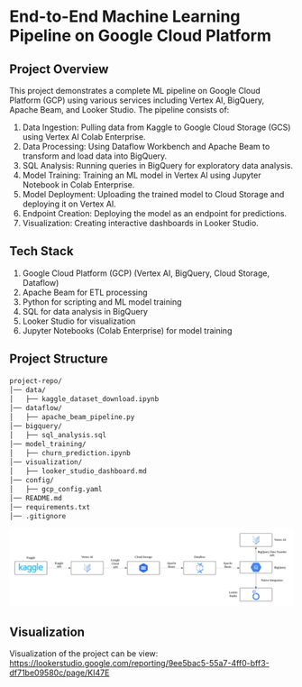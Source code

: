 # End-to-End Machine Learning Pipeline on Google Cloud Platform

## Project Overview
This project demonstrates a complete ML pipeline on Google Cloud Platform (GCP) using various services including Vertex AI, BigQuery, Apache Beam, and Looker Studio. The pipeline consists of:

1. Data Ingestion: Pulling data from Kaggle to Google Cloud Storage (GCS) using Vertex AI Colab Enterprise.
2. Data Processing: Using Dataflow Workbench and Apache Beam to transform and load data into BigQuery.
3. SQL Analysis: Running queries in BigQuery for exploratory data analysis.
4. Model Training: Training an ML model in Vertex AI using Jupyter Notebook in Colab Enterprise.
5. Model Deployment: Uploading the trained model to Cloud Storage and deploying it on Vertex AI.
6. Endpoint Creation: Deploying the model as an endpoint for predictions.
7. Visualization: Creating interactive dashboards in Looker Studio.

## Tech Stack

1. Google Cloud Platform (GCP) (Vertex AI, BigQuery, Cloud Storage, Dataflow)
2. Apache Beam for ETL processing
3. Python for scripting and ML model training
4. SQL for data analysis in BigQuery
5. Looker Studio for visualization
6. Jupyter Notebooks (Colab Enterprise) for model training

## Project Structure
```
project-repo/
│── data/
│   ├── kaggle_dataset_download.ipynb   
│── dataflow/
│   ├── apache_beam_pipeline.py                   
│── bigquery/
│   ├── sql_analysis.sql               
│── model_training/
│   ├── churn_prediction.ipynb                      
│── visualization/
│   ├── looker_studio_dashboard.md     
│── config/
│   ├── gcp_config.yaml                
│── README.md                            
│── requirements.txt                  
│── .gitignore                           
```
![Data Workflow Structure](Churn_Workflow.jpeg)

## Visualization
Visualization of the project can be view:
https://lookerstudio.google.com/reporting/9ee5bac5-55a7-4ff0-bff3-df71be09580c/page/KI47E
